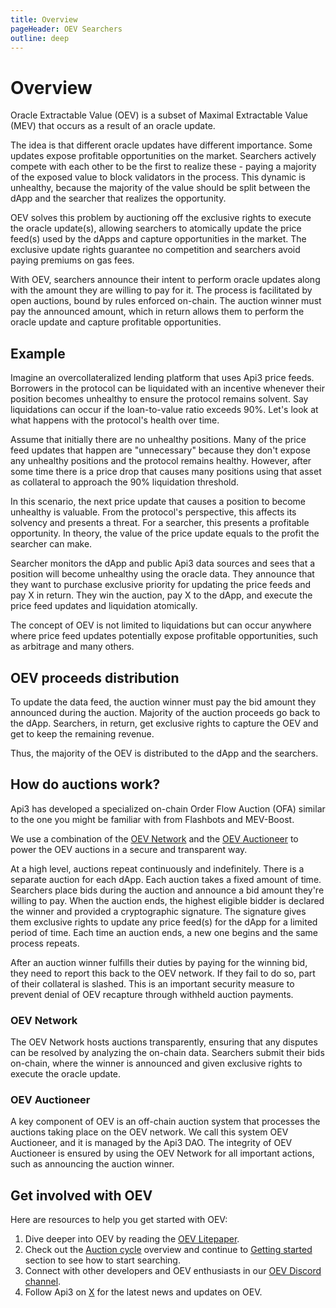 ```yaml
---
title: Overview
pageHeader: OEV Searchers
outline: deep
---
```


<PageHeader/>

# Overview

Oracle Extractable Value (OEV) is a subset of Maximal Extractable Value (MEV) that occurs as a result of an oracle update.

The idea is that different oracle updates have different importance.
Some updates expose profitable opportunities on the market. Searchers actively compete
with each other to be the first to realize these - paying a majority of the exposed value
to block validators in the process. This dynamic is unhealthy, because the
majority of the value should be split between the dApp and the searcher that
realizes the opportunity.

OEV solves this problem by auctioning off the exclusive rights to execute the
oracle update(s), allowing searchers to atomically update the price feed(s) used
by the dApps and capture opportunities in the market. The exclusive update
rights guarantee no competition and searchers avoid paying premiums on gas fees.

With OEV, searchers announce their intent to perform oracle updates along with
the amount they are willing to pay for it. The process is facilitated by open auctions,
bound by rules enforced on-chain. The auction winner must pay the announced
amount, which in return allows them to perform the oracle update and capture
profitable opportunities.

## Example

Imagine an overcollateralized lending platform that uses Api3 price feeds.
Borrowers in the protocol can be liquidated with an incentive whenever their
position becomes unhealthy to ensure the protocol remains solvent. Say
liquidations can occur if the loan-to-value ratio exceeds 90%. Let's look at
what happens with the protocol's health over time.

Assume that initially there are no unhealthy positions. Many of the price feed
updates that happen are "unnecessary" because they don't expose any unhealthy
positions and the protocol remains healthy. However, after some time there is a
price drop that causes many positions using that asset as collateral to approach
the 90% liquidation threshold.

In this scenario, the next price update that causes a position to become
unhealthy is valuable. From the protocol's perspective, this affects its
solvency and presents a threat. For a searcher, this presents a
profitable opportunity. In theory, the value of the price update equals to the
profit the searcher can make.

Searcher monitors the dApp and public Api3 data sources and sees that a position will become unhealthy
using the oracle data. They announce that they want to purchase exclusive
priority for updating the price feeds and pay X in return. They win the auction,
pay X to the dApp, and execute the price feed updates and liquidation
atomically.

The concept of OEV is not limited to liquidations but can occur anywhere where
price feed updates potentially expose profitable opportunities, such as
arbitrage and many others.

## OEV proceeds distribution

To update the data feed, the auction winner must pay the bid amount they
announced during the auction. Majority of the auction proceeds go back to the dApp. Searchers, in return, get exclusive rights to capture
the OEV and get to keep the remaining revenue.

Thus, the majority of the OEV is distributed to the dApp and the
searchers.

## How do auctions work?

Api3 has developed a specialized on-chain Order Flow Auction (OFA) similar to
the one you might be familiar with from Flashbots and MEV-Boost.

We use a combination of the [OEV Network](#oev-network) and the
[OEV Auctioneer](#oev-auctioneer) to power the OEV auctions in a secure and
transparent way.

At a high level, auctions repeat continuously and indefinitely. There is a
separate auction for each dApp. Each auction takes a fixed amount of time.
Searchers place bids during the auction and announce a bid amount they're
willing to pay. When the auction ends, the highest eligible bidder is declared
the winner and provided a cryptographic signature. The signature gives them
exclusive rights to update any price feed(s) for the dApp for a limited period
of time. Each time an auction ends, a new one begins and the same process
repeats.

After an auction winner fulfills their duties by paying for the winning bid,
they need to report this back to the OEV network. If they fail to do so, part of
their collateral is slashed. This is an important security measure to prevent
denial of OEV recapture through withheld auction payments.

### OEV Network

The OEV Network hosts auctions transparently, ensuring that any disputes can be
resolved by analyzing the on-chain data. Searchers submit their bids on-chain,
where the winner is announced and given exclusive rights to execute the oracle
update.

### OEV Auctioneer

A key component of OEV is an off-chain auction system that processes the
auctions taking place on the OEV network. We call this system OEV Auctioneer,
and it is managed by the Api3 DAO. The integrity of OEV Auctioneer is ensured by
using the OEV Network for all important actions, such as announcing the auction
winner.

## Get involved with OEV

Here are resources to help you get started with OEV:

1. Dive deeper into OEV by reading the
   [OEV Litepaper](https://raw.githubusercontent.com/api3dao/oev-litepaper/main/oev-litepaper.pdf).
2. Check out the [Auction cycle](/oev-searchers/in-depth/auction-cycle) overview and continue to [Getting started](/oev-searchers/in-depth/) section to see how
   to start searching.
3. Connect with other developers and OEV enthusiasts in our
   [OEV Discord channel](https://discord.com/channels/758003776174030948/1062909222347603989).
4. Follow Api3 on [X](https://x.com/api3dao) for the latest news and updates on
   OEV.
